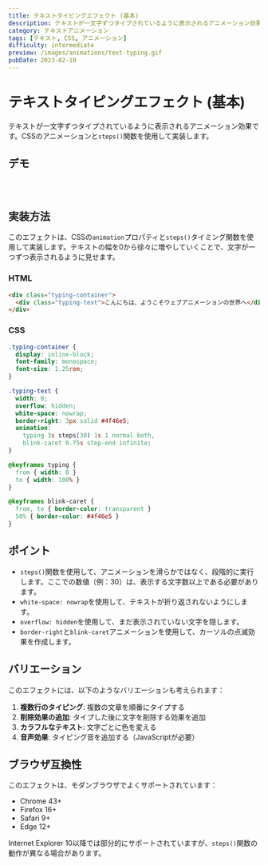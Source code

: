 ```yaml
---
title: テキストタイピングエフェクト (基本)
description: テキストが一文字ずつタイプされているように表示されるアニメーション効果。CSSアニメーションを使用した実装例。
category: テキストアニメーション
tags: [テキスト, CSS, アニメーション]
difficulty: intermediate
preview: /images/animations/text-typing.gif
pubDate: 2023-02-10
---
```


# テキストタイピングエフェクト (基本)

テキストが一文字ずつタイプされているように表示されるアニメーション効果です。CSSのアニメーションと`steps()`関数を使用して実装します。

## デモ

<AnimationDemo title="テキストタイピングエフェクト (基本)" description="テキストが一文字ずつタイプされるように表示されるアニメーション効果です。CSSのアニメーションと`steps()`関数を使用して実装します。" height="300px">
<div class="typing-container">
  <div class="typing-text">こんにちは、ようこそウェブアニメーションの世界へ</div>
</div>
<style>
.typing-container {
  display: inline-block;
  font-family: monospace;
  font-size: 1.25rem;
}
.typing-text {
  width: 0;
  overflow: hidden;
  white-space: nowrap;
  border-right: 3px solid #4f46e5;
  animation: 
    typing 3s steps(30) 1s 1 normal both,
    blink-caret 0.75s step-end infinite;
}
@keyframes typing {
  from { width: 0 }
  to { width: 100% }
}
@keyframes blink-caret {
  from, to { border-color: transparent }
  50% { border-color: #4f46e5 }
}
</style>
</AnimationDemo>

## 実装方法

このエフェクトは、CSSの`animation`プロパティと`steps()`タイミング関数を使用して実装します。テキストの幅を0から徐々に増やしていくことで、文字が一つずつ表示されるように見せます。

### HTML

```html
<div class="typing-container">
  <div class="typing-text">こんにちは、ようこそウェブアニメーションの世界へ</div>
</div>
```

### CSS

```css
.typing-container {
  display: inline-block;
  font-family: monospace;
  font-size: 1.25rem;
}

.typing-text {
  width: 0;
  overflow: hidden;
  white-space: nowrap;
  border-right: 3px solid #4f46e5;
  animation: 
    typing 3s steps(30) 1s 1 normal both,
    blink-caret 0.75s step-end infinite;
}

@keyframes typing {
  from { width: 0 }
  to { width: 100% }
}

@keyframes blink-caret {
  from, to { border-color: transparent }
  50% { border-color: #4f46e5 }
}
```

## ポイント

- `steps()`関数を使用して、アニメーションを滑らかではなく、段階的に実行します。ここでの数値（例：30）は、表示する文字数以上である必要があります。
- `white-space: nowrap`を使用して、テキストが折り返されないようにします。
- `overflow: hidden`を使用して、まだ表示されていない文字を隠します。
- `border-right`と`blink-caret`アニメーションを使用して、カーソルの点滅効果を作成します。

## バリエーション

このエフェクトには、以下のようなバリエーションも考えられます：

1. **複数行のタイピング**: 複数の文章を順番にタイプする
2. **削除効果の追加**: タイプした後に文字を削除する効果を追加
3. **カラフルなテキスト**: 文字ごとに色を変える
4. **音声効果**: タイピング音を追加する（JavaScriptが必要）

## ブラウザ互換性

このエフェクトは、モダンブラウザでよくサポートされています：

- Chrome 43+
- Firefox 16+
- Safari 9+
- Edge 12+

Internet Explorer 10以降では部分的にサポートされていますが、`steps()`関数の動作が異なる場合があります。
